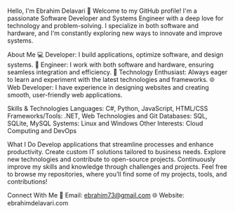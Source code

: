 Hello, I'm Ebrahim Delavari 👋
Welcome to my GitHub profile! I'm a passionate Software Developer and Systems Engineer with a deep love for technology and problem-solving. I specialize in both software and hardware, and I'm constantly exploring new ways to innovate and improve systems.

About Me
💻 Developer: I build applications, optimize software, and design systems.
🔧 Engineer: I work with both software and hardware, ensuring seamless integration and efficiency.
🚀 Technology Enthusiast: Always eager to learn and experiment with the latest technologies and frameworks.
🌐 Web Developer: I have experience in designing websites and creating smooth, user-friendly web applications.

Skills & Technologies
Languages: C#, Python, JavaScript, HTML/CSS
Frameworks/Tools: .NET, Web Technologies and Git
Databases: SQL, SQLite, MySQL
Systems: Linux and Windows
Other Interests: Cloud Computing and DevOps

What I Do
Develop applications that streamline processes and enhance productivity.
Create custom IT solutions tailored to business needs.
Explore new technologies and contribute to open-source projects.
Continuously improve my skills and knowledge through challenges and projects.
Feel free to browse my repositories, where you’ll find some of my projects, tools, and contributions!

Connect With Me
📧 Email: ebrahim73@gmail.com
🌐 Website: ebrahimdelavari.com
